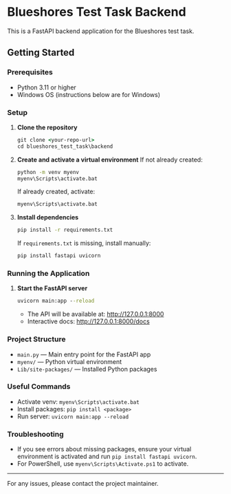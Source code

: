 # Blueshores Test Task Backend

This is a FastAPI backend application for the Blueshores test task.

## Getting Started

### Prerequisites

- Python 3.11 or higher
- Windows OS (instructions below are for Windows)

### Setup

1. **Clone the repository**

   ```cmd
   git clone <your-repo-url>
   cd blueshores_test_task\backend
   ```

2. **Create and activate a virtual environment**
   If not already created:

   ```cmd
   python -m venv myenv
   myenv\Scripts\activate.bat
   ```

   If already created, activate:

   ```cmd
   myenv\Scripts\activate.bat
   ```

3. **Install dependencies**
   ```cmd
   pip install -r requirements.txt
   ```
   If `requirements.txt` is missing, install manually:
   ```cmd
   pip install fastapi uvicorn
   ```

### Running the Application

1. **Start the FastAPI server**
   ```cmd
   uvicorn main:app --reload
   ```
   - The API will be available at: http://127.0.0.1:8000
   - Interactive docs: http://127.0.0.1:8000/docs

### Project Structure

- `main.py` — Main entry point for the FastAPI app
- `myenv/` — Python virtual environment
- `Lib/site-packages/` — Installed Python packages

### Useful Commands

- Activate venv: `myenv\Scripts\activate.bat`
- Install packages: `pip install <package>`
- Run server: `uvicorn main:app --reload`

### Troubleshooting

- If you see errors about missing packages, ensure your virtual environment is activated and run `pip install fastapi uvicorn`.
- For PowerShell, use `myenv\Scripts\Activate.ps1` to activate.

---

For any issues, please contact the project maintainer.
